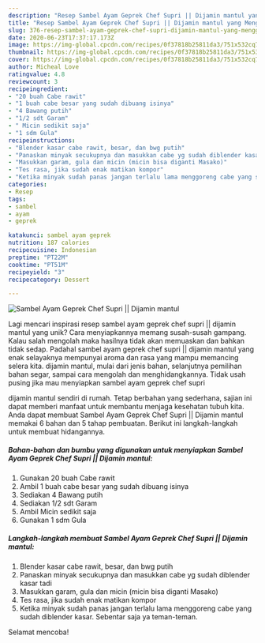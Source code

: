 ```yaml
---
description: "Resep Sambel Ayam Geprek Chef Supri || Dijamin mantul yang Menggugah Selera"
title: "Resep Sambel Ayam Geprek Chef Supri || Dijamin mantul yang Menggugah Selera"
slug: 376-resep-sambel-ayam-geprek-chef-supri-dijamin-mantul-yang-menggugah-selera
date: 2020-06-23T17:37:17.173Z
image: https://img-global.cpcdn.com/recipes/0f37818b25811da3/751x532cq70/sambel-ayam-geprek-chef-supri-dijamin-mantul-foto-resep-utama.jpg
thumbnail: https://img-global.cpcdn.com/recipes/0f37818b25811da3/751x532cq70/sambel-ayam-geprek-chef-supri-dijamin-mantul-foto-resep-utama.jpg
cover: https://img-global.cpcdn.com/recipes/0f37818b25811da3/751x532cq70/sambel-ayam-geprek-chef-supri-dijamin-mantul-foto-resep-utama.jpg
author: Micheal Love
ratingvalue: 4.8
reviewcount: 3
recipeingredient:
- "20 buah Cabe rawit"
- "1 buah cabe besar yang sudah dibuang isinya"
- "4 Bawang putih"
- "1/2 sdt Garam"
- " Micin sedikit saja"
- "1 sdm Gula"
recipeinstructions:
- "Blender kasar cabe rawit, besar, dan bwg putih"
- "Panaskan minyak secukupnya dan masukkan cabe yg sudah diblender kasar tadi"
- "Masukkan garam, gula dan micin (micin bisa diganti Masako)"
- "Tes rasa, jika sudah enak matikan kompor"
- "Ketika minyak sudah panas jangan terlalu lama menggoreng cabe yang sudah diblender kasar. Sebentar saja ya teman-teman."
categories:
- Resep
tags:
- sambel
- ayam
- geprek

katakunci: sambel ayam geprek 
nutrition: 187 calories
recipecuisine: Indonesian
preptime: "PT22M"
cooktime: "PT51M"
recipeyield: "3"
recipecategory: Dessert

---
```



![Sambel Ayam Geprek Chef Supri || Dijamin mantul](https://img-global.cpcdn.com/recipes/0f37818b25811da3/751x532cq70/sambel-ayam-geprek-chef-supri-dijamin-mantul-foto-resep-utama.jpg)

Lagi mencari inspirasi resep sambel ayam geprek chef supri || dijamin mantul yang unik? Cara menyiapkannya memang susah-susah gampang. Kalau salah mengolah maka hasilnya tidak akan memuaskan dan bahkan tidak sedap. Padahal sambel ayam geprek chef supri || dijamin mantul yang enak selayaknya mempunyai aroma dan rasa yang mampu memancing selera kita.
 dijamin mantul, mulai dari jenis bahan, selanjutnya pemilihan bahan segar, sampai cara mengolah dan menghidangkannya. Tidak usah pusing jika mau menyiapkan sambel ayam geprek chef supri 

 dijamin mantul sendiri di rumah. Tetap berbahan yang sederhana, sajian ini dapat memberi manfaat untuk membantu menjaga kesehatan tubuh kita. Anda dapat membuat Sambel Ayam Geprek Chef Supri || Dijamin mantul memakai 6 bahan dan 5 tahap pembuatan. Berikut ini langkah-langkah untuk membuat hidangannya.

<!--inarticleads1-->

##### Bahan-bahan dan bumbu yang digunakan untuk menyiapkan Sambel Ayam Geprek Chef Supri || Dijamin mantul:

1. Gunakan 20 buah Cabe rawit
1. Ambil 1 buah cabe besar yang sudah dibuang isinya
1. Sediakan 4 Bawang putih
1. Sediakan 1/2 sdt Garam
1. Ambil  Micin sedikit saja
1. Gunakan 1 sdm Gula




<!--inarticleads2-->

##### Langkah-langkah membuat Sambel Ayam Geprek Chef Supri || Dijamin mantul:

1. Blender kasar cabe rawit, besar, dan bwg putih
1. Panaskan minyak secukupnya dan masukkan cabe yg sudah diblender kasar tadi
1. Masukkan garam, gula dan micin (micin bisa diganti Masako)
1. Tes rasa, jika sudah enak matikan kompor
1. Ketika minyak sudah panas jangan terlalu lama menggoreng cabe yang sudah diblender kasar. Sebentar saja ya teman-teman.




 Selamat mencoba!
